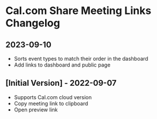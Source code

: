 # Cal.com Share Meeting Links Changelog

## 2023-09-10

- Sorts event types to match their order in the dashboard
- Add links to dashboard and public page

## [Initial Version] - 2022-09-07

- Supports Cal.com cloud version
- Copy meeting link to clipboard
- Open preview link
